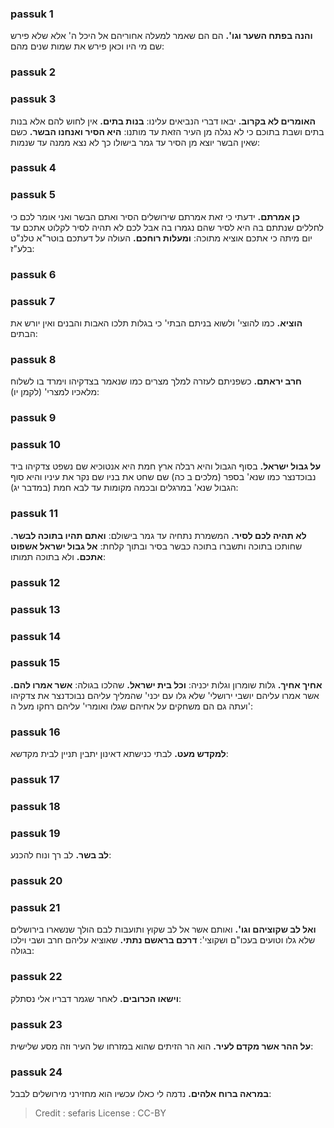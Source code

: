 
### passuk 1
<b>והנה בפתח השער וגו'.</b> הם הם שאמר למעלה אחוריהם אל היכל ה' אלא שלא פירש שם מי היו וכאן פירש את שמות שנים מהם:

### passuk 2

### passuk 3
<b>האומרים לא בקרוב.</b> יבאו דברי הנביאים עלינו:
<b>בנות בתים.</b> אין לחוש להם אלא בנות בתים ושבת בתוכם כי לא נגלה מן העיר הזאת עד מותנו:
<b>היא הסיר ואנחנו הבשר.</b> כשם שאין הבשר יוצא מן הסיר עד גמר בישולו כך לא נצא ממנה עד שנמות:

### passuk 4

### passuk 5
<b>כן אמרתם.</b> ידעתי כי זאת אמרתם שירושלים הסיר ואתם הבשר ואני אומר לכם כי לחללים שנתתם בה היא לסיר שהם נגמרו בה אבל לכם לא תהיה לסיר לקלוט אתכם עד יום מיתה כי אתכם אוציא מתוכה:
<b>ומעלות רוחכם.</b> העולה על דעתכם בוטר"א טלנ"ט בלע"ז:

### passuk 6

### passuk 7
<b>הוציא.</b> כמו להוצי' ולשוא בניתם הבתי' כי בגלות תלכו האבות והבנים ואין יורש את הבתים:

### passuk 8
<b>חרב יראתם.</b> כשפניתם לעזרה למלך מצרים כמו שנאמר בצדקיהו וימרד בו לשלוח מלאכיו למצרי' (לקמן יו):

### passuk 9

### passuk 10
<b>על גבול ישראל.</b> בסוף הגבול והיא רבלה ארץ חמת היא אנטוכיא שם נשפט צדקיהו ביד נבוכדנצר כמו שנא' בספר (מלכים ב כה) שם שחט את בניו שם נקר את עיניו והיא סוף הגבול שנא' במרגלים ובכמה מקומות עד לבא חמת (במדבר יג):

### passuk 11
<b>לא תהיה לכם לסיר.</b> המשמרת נתחיה עד גמר בישולם:
<b>ואתם תהיו בתוכה לבשר.</b> שחותכו בתוכה ותשברו בתוכה כבשר בסיר ובתוך קלחת:
<b>אל גבול ישראל אשפוט אתכם.</b> ולא בתוכה תמותו:

### passuk 12

### passuk 13

### passuk 14

### passuk 15
<b>אחיך אחיך.</b> גלות שומרון וגלות יכניה:
<b>וכל בית ישראל.</b> שהלכו בגולה:
<b>אשר אמרו להם.</b> אשר אמרו עליהם יושבי ירושלי' שלא גלו עם יכני' שהמליך עליהם נבוכדנצר את צדקיהו ועתה גם הם משחקים על אחיהם שגלו ואומרי' עליהם רחקו מעל ה':

### passuk 16
<b>למקדש מעט.</b> לבתי כנישתא דאינון יתבין תניין לבית מקדשא:

### passuk 17

### passuk 18

### passuk 19
<b>לב בשר.</b> לב רך ונוח להכנע:

### passuk 20

### passuk 21
<b>ואל לב שקוציהם וגו'.</b> ואותם אשר אל לב שקוץ ותועבות לבם הולך שנשארו בירושלים שלא גלו וטועים בעכו"ם ושקוצי':
<b>דרכם בראשם נתתי.</b> שאוציא עליהם חרב ושבי וילכו בגולה:

### passuk 22
<b>וישאו הכרובים.</b> לאחר שגמר דבריו אלי נסתלק:

### passuk 23
<b>על ההר אשר מקדם לעיר.</b> הוא הר הזיתים שהוא במזרחו של העיר וזה מסע שלישית:

### passuk 24
<b>במראה ברוח אלהים.</b> נדמה לי כאלו עכשיו הוא מחזירני מירושלים לבבל:

>Credit : sefaris
>License : CC-BY